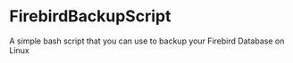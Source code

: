 # FirebirdBackupScript
A simple bash script that you can use to backup your Firebird Database on Linux
